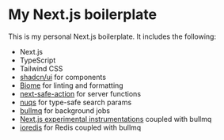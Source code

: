 # My Next.js boilerplate

This is my personal Next.js boilerplate. It includes the following:
- Next.js
- TypeScript
- Tailwind CSS
- [shadcn/ui](https://ui.shadcn.com) for components
- [Biome](https://biomejs.dev/) for linting and formatting
- [next-safe-action](https://next-safe-action.dev) for server functions
- [nuqs](https://nuqs.47ng.com/) for type-safe search params
- [bullmq](https://docs.bullmq.io/) for background jobs
- [Next.js experimental instrumentations](https://nextjs.org/docs/app/building-your-application/optimizing/instrumentation) coupled with bullmq
- [ioredis](https://github.com/redis/ioredis) for Redis coupled with bullmq
